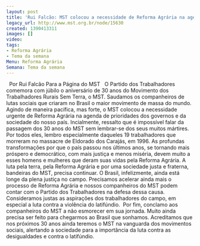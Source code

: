 ```yaml
---
layout: post
title: 'Rui Falcão: MST colocou a necessidade de Reforma Agrária na agenda dos país'
legacy_url: http://www.mst.org.br/node/15630
created: 1390413311
images: []
video: 
tags:
- Reforma Agrária
- Tema da semana
Menu: Reforma Agrária
Semana: Tema da semana
---
```



 
Por Rui Falcão
Para a Página do MST
 
O Partido dos Trabalhadores comemora com júbilo o aniversário de 30 anos do Movimento dos Trabalhadores Rurais Sem Terra, o MST. Saudamos os companheiros de lutas sociais que criaram no Brasil o maior movimento de massa do mundo.
Agindo de maneira pacífica, mas forte, o MST colocou a necessidade urgente de Reforma Agrária na agenda de prioridades dos governos e da sociedade do nosso país.
Incialmente, ressalto que é impossível falar da passagem dos 30 anos do MST sem lembrar-se dos seus muitos mártires. Por todos eles, lembro especialmente daqueles 19 trabalhadores que morreram no massacre de Eldorado dos Carajás, em 1996.
As profundas transformações por que o país passou nos últimos anos, se tornando mais próspero e democrático, com mais justiça e menos miséria, devem muito a esses homens e mulheres que deram suas vidas pela Reforma Agrária.
A luta pela terra, pela Reforma Agrária e por uma sociedade justa e fraterna, bandeiras do MST, precisa continuar. O Brasil, infelizmente, ainda está longe da plena justiça no campo.
Precisamos acelerar ainda mais o processo de Reforma Agrária e nossos companheiros do MST podem contar com o Partido dos Trabalhadores na defesa dessa causa. Consideramos justas as aspirações dos trabalhadores do campo, em especial a luta contra a violência do latifúndio. 
Por fim, conclamo aos companheiros do MST a não esmorecer em sua jornada. Muito ainda precisa ser feito para chegarmos ao Brasil que sonhamos.
Acreditamos que nos próximos 30 anos ainda teremos o MST na vanguarda dos movimentos sociais, alertando a sociedade para a importância da luta contra as desigualdades e contra o latifúndio.
 

